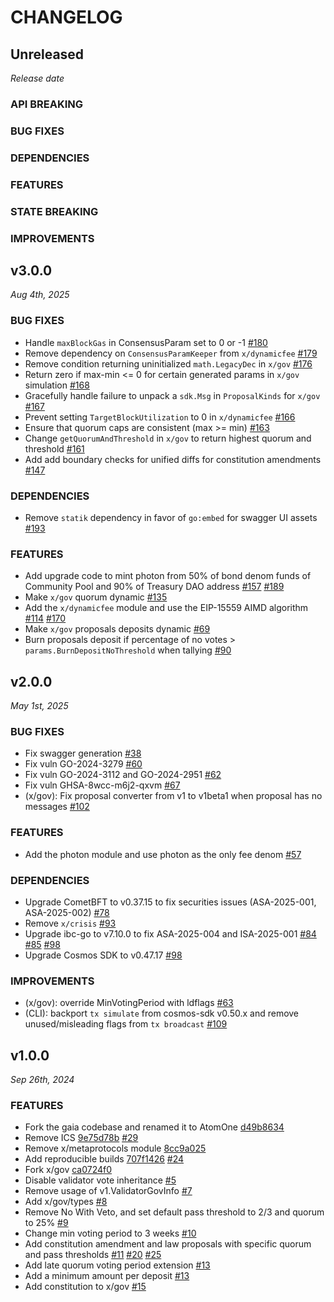 # CHANGELOG

## Unreleased

*Release date*

### API BREAKING

### BUG FIXES

### DEPENDENCIES

### FEATURES

### STATE BREAKING

### IMPROVEMENTS

## v3.0.0

*Aug 4th, 2025*

### BUG FIXES

- Handle `maxBlockGas` in ConsensusParam set to 0 or -1 [#180](https://github.com/atomone-hub/atomone/pull/180)
- Remove dependency on `ConsensusParamKeeper` from `x/dynamicfee` [#179](https://github.com/atomone-hub/atomone/pull/179)
- Remove condition returning uninitialized `math.LegacyDec` in `x/gov` [#176](https://github.com/atomone-hub/atomone/pull/176)
- Return zero if max-min <= 0 for certain generated params in `x/gov` simulation [#168](https://github.com/atomone-hub/atomone/pull/168)
- Gracefully handle failure to unpack a `sdk.Msg` in `ProposalKinds` for `x/gov` [#167](https://github.com/atomone-hub/atomone/pull/167)
- Prevent setting `TargetBlockUtilization` to 0 in `x/dynamicfee` [#166](https://github.com/atomone-hub/atomone/pull/166)
- Ensure that quorum caps are consistent (max >= min) [#163](https://github.com/atomone-hub/atomone/pull/163)
- Change `getQuorumAndThreshold` in `x/gov` to return highest quorum and threshold [#161](https://github.com/atomone-hub/atomone/pull/161)
- Add add boundary checks for unified diffs for constitution amendments [#147](https://github.com/atomone-hub/atomone/pull/147)

### DEPENDENCIES

- Remove `statik` dependency in favor of `go:embed` for swagger UI assets [#193](https://github.com/atomone-hub/atomone/pull/193)

### FEATURES

- Add upgrade code to mint photon from 50% of bond denom funds of Community Pool and 90% of Treasury DAO address [#157](https://github.com/atomone-hub/atomone/pull/157) [#189](https://github.com/atomone-hub/atomone/pull/189)
- Make `x/gov` quorum dynamic [#135](https://github.com/atomone-hub/atomone/pull/135)
- Add the `x/dynamicfee` module and use the EIP-15559 AIMD algorithm [#114](https://github.com/atomone-hub/atomone/pull/114) [#170](https://github.com/atomone-hub/atomone/pull/170)
- Make `x/gov` proposals deposits dynamic [#69](https://github.com/atomone-hub/atomone/pull/69)
- Burn proposals deposit if percentage of no votes > `params.BurnDepositNoThreshold` when tallying [#90](https://github.com/atomone-hub/atomone/pull/90)

## v2.0.0

*May 1st, 2025*

### BUG FIXES

- Fix swagger generation [#38](https://github.com/atomone-hub/atomone/pull/38)
- Fix vuln GO-2024-3279 [#60](https://github.com/atomone-hub/atomone/pull/60)
- Fix vuln GO-2024-3112 and GO-2024-2951 [#62](https://github.com/atomone-hub/atomone/pull/62)
- Fix vuln GHSA-8wcc-m6j2-qxvm [#67](https://github.com/atomone-hub/atomone/pull/67)
- (x/gov): Fix proposal converter from v1 to v1beta1 when proposal has no
  messages [#102](https://github.com/atomone-hub/atomone/pull/102)

### FEATURES

- Add the photon module and use photon as the only fee denom [#57](https://github.com/atomone-hub/atomone/pull/57)

### DEPENDENCIES

- Upgrade CometBFT to v0.37.15 to fix securities issues (ASA-2025-001, ASA-2025-002) [#78](https://github.com/atomone-hub/atomone/pull/78)
- Remove `x/crisis` [#93](https://github.com/atomone-hub/atomone/pull/93)
- Upgrade ibc-go to v7.10.0 to fix ASA-2025-004 and ISA-2025-001 [#84](https://github.com/atomone-hub/atomone/pull/84) [#85](https://github.com/atomone-hub/atomone/pull/85) [#98](https://github.com/atomone-hub/atomone/pull/98)
- Upgrade Cosmos SDK to v0.47.17 [#98](https://github.com/atomone-hub/atomone/pull/98)
  
### IMPROVEMENTS

- (x/gov): override MinVotingPeriod with ldflags [#63](https://github.com/atomone-hub/atomone/pull/63)
- (CLI): backport `tx simulate` from cosmos-sdk v0.50.x and remove unused/misleading flags from `tx broadcast` [#109](https://github.com/atomone-hub/atomone/pull/109)

## v1.0.0

*Sep 26th, 2024*

### FEATURES

- Fork the gaia codebase and renamed it to AtomOne [d49b8634](https://github.com/atomone-hub/atomone/commit/d49b86344c3ee42f5182278601c6ce2bd1eff48e)
- Remove ICS [9e75d78b](https://github.com/atomone-hub/atomone/commit/9e75d78bd6adc490acee869ac98217a1623a9c6d) [#29](https://github.com/atomone-hub/atomone/pull/29)
- Remove x/metaprotocols module [8cc9a025](https://github.com/atomone-hub/atomone/commit/8cc9a02587c96f819d346673e40b4b683f3c0f5b)
- Add reproducible builds [707f1426](https://github.com/atomone-hub/atomone/commit/707f142613794e1fc8dc6371390d003f9245a457) [#24](https://github.com/atomone-hub/atomone/pull/24)
- Fork x/gov [ca0724f0](https://github.com/atomone-hub/atomone/commit/ca0724f036f077ffd3b2efc2a43db2ed98ad885e)
- Disable validator vote inheritance [#5](https://github.com/atomone-hub/atomone/pull/5)
- Remove usage of v1.ValidatorGovInfo [#7](https://github.com/atomone-hub/atomone/pull/7)
- Add x/gov/types [#8](https://github.com/atomone-hub/atomone/pull/8)
- Remove No With Veto, and set default pass threshold to 2/3 and quorum to 25% [#9](https://github.com/atomone-hub/atomone/pull/9)
- Change min voting period to 3 weeks [#10](https://github.com/atomone-hub/atomone/pull/10)
- Add constitution amendment and law proposals with specific quorum and pass thresholds [#11](https://github.com/atomone-hub/atomone/pull/11) [#20](https://github.com/atomone-hub/atomone/pull/20) [#25](https://github.com/atomone-hub/atomone/pull/25)
- Add late quorum voting period extension [#13](https://github.com/atomone-hub/atomone/pull/12)
- Add a minimum amount per deposit [#13](https://github.com/atomone-hub/atomone/pull/13)
- Add constitution to x/gov [#15](https://github.com/atomone-hub/atomone/pull/15)
